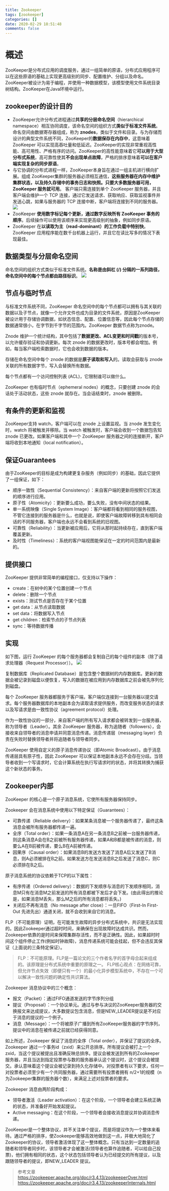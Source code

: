 ```yaml
---
title: Zookeeper
tags: [zookeeper]
categories: []
date: 2020-02-29 18:51:48
comments: false
---
```


<!-- more -->

# 概述
ZooKeeper是分布式应用的调度服务，通过一组简单的原语，分布式应用程序可以在这些原语的基础上实现更高级别的同步、配置维护、分组以及命名。ZooKeeper被设计为易于编程，并使用一种数据模型，该模型使用文件系统目录树结构。ZooKeeper在Java环境中运行。

## zookeeper的设计目的
- ZooKeeper允许分布式进程通过**共享的分层命名空间**（hierarchical namespace）相互协同调度，该命名空间的组织方式**类似于标准文件系统**。命名空间由数据寄存器组成，称为 **znodes**，类似于文件和目录。与为存储而设计的典型文件系统不同，ZooKeeper的**数据保存在内存中**，这意味着 ZooKeeper 可以实现高吞吐量和低延迟。ZooKeeper的实现非常重视高性能、高可用性、严格有序的访问。ZooKeeper的高性能意味着它**可以用于大型分布式系统**，高可靠性使其**不会出现单点故障**，严格的排序意味着**可以在客户端实现复杂的同步原语**。
- 与它协调的分布式进程一样，ZooKeeper本身旨在通过一组主机进行横向扩展。组成 ZooKeeper集群的服务器必须相互通信，**这些服务器在内存中维护集群状态，以及持久存储中的事务日志和快照。只要大多数服务器可用，ZooKeeper 服务就可用**。 客户端只需连接到单个 ZooKeeper 服务器，并且客户端会维护一个 TCP 连接，通过它发送请求、获取响应、获取监视事件并发送心跳，如果与服务器的 TCP 连接中断，客户端将连接到不同的服务器。
  ![](https://cdn.jsdelivr.net/gh/serchaofan/picBed/blog/202206301215404.png)
- ZooKeeper **使用数字标记每个更新，通过数字反映所有 ZooKeeper 事务的顺序**。后续操作可以使用该顺序来实现更高级别的抽象，例如同步原语。
- ZooKeeper 在**以读取为主（read-dominant）的工作负载中特别快**。ZooKeeper 应用程序能在数千台机器上运行，并且它在读比写多的情况下表现最佳。

## 数据类型与分层命名空间
命名空间的组织方式类似于标准文件系统。**名称是由斜杠 (/) 分隔的一系列路径，命名空间中的每个节点都由路径标识**。
![](https://cdn.jsdelivr.net/gh/serchaofan/picBed/blog/202206301236488.png)

## 节点与临时节点
与标准文件系统不同，ZooKeeper 命名空间中的每个节点都可以拥有与其关联的数据以及子节点，就像一个允许文件也成为目录的文件系统，原因是ZooKeeper 被设计用于存储协调数据，如状态信息、配置、位置信息等，因此每个节点存储的数据通常很小，在字节到千字节的范围内。ZooKeeper 数据节点称为znode。

Znode 维护一个统计结构，其中包括了**数据更改、ACL变更和时间戳**的版本号，以允许缓存验证和协调更新。每次 znode 的数据更改时，版本号都会增加。例如，每当客户端检索数据时，它也会收到数据的版本。

存储在命名空间中每个 znode 的数据是**原子读取和写入**的。读取会获取与 znode 关联的所有数据字节，写入会替换所有数据。

每个节点都有一个访问控制列表 (ACL)，它限制谁可以做什么。

ZooKeeper 也有临时节点（ephemeral nodes）的概念，只要创建 znode 的会话处于活动状态，这些 znode 就存在。当会话结束时，znode 被删除。

## 有条件的更新和监视
ZooKeeper支持 watch，客户端可以在 znode 上设置监视。当 znode 发生变化时，watch 将被触发并移除。当 watch 被触发时，客户端会收到一个数据包告知 znode 已更改。如果客户端和其中一个 ZooKeeper 服务器之间的连接断开，客户端将收到本地通知（local notification）。

## 保证Guarantees
由于ZooKeeper的目标是成为构建更复杂服务（例如同步）的基础，因此它提供了一组保证，如下：
- 顺序一致性（Sequential Consistency）：来自客户端的更新将按照它们发送的顺序进行应用。
- 原子性（Atomicity）：更新要么成功，要么失败，没有中间状态的结果。
- 单一系统映像（Single System Image）：客户端都将看到相同的服务视图，不管它连接到的服务器是什么，也就是说，即使客户端故障转移到具有相同会话的不同服务器，客户端也永远不会看到系统的旧视图。
- 可靠性（Reliability）：当更新被应用后，它将从那时起持续存在，直到客户端覆盖更新。
- 及时性（Timeliness）：系统的客户端视图能保证在一定的时间范围内是最新的。

## 提供接口
ZooKeeper 提供非常简单的编程接口，仅支持以下操作：
- create：在树中的某个位置创建一个节点
- delete：删除一个节点
- exists：测试节点是否存在于某个位置
- get data：从节点读取数据
- set data：将数据写入节点
- get children：检索节点的子节点列表
- sync：等待数据传播

## 实现
如下图，运行 ZooKeeper 的每个服务器都会复制自己的每个组件的副本（除了请求处理器（Request Processor））。
![](https://cdn.jsdelivr.net/gh/serchaofan/picBed/blog/202206301350235.png)

复制数据库（Replicated Database）是包含整个数据树的内存数据库。更新的数据会被记录到磁盘以便恢复，写入的数据在被应用到内存数据库之前会被先序列化到磁盘。

每个 ZooKeeper 服务器都服务于客户端，客户端仅连接到一台服务器以提交请求。每个服务器数据库的本地副本会为读取请求提供服务，而改变服务状态的请求以及写请求是由一致性协议（agreement protocol）处理。

作为一致性协议的一部分，来自客户端的所有写入请求都会被转发到一台服务器，称为领导者（Leader）。其余 ZooKeeper 服务器，称为追随者（followers），会接收来自领导者的消息申请并同意消息传递。消息传递层（messaging layer）负责在失败时替换领导者并将追随者与领导者同步。

ZooKeeper 使用自定义的原子消息传递协议（即Atomic Broadcast）。由于消息传递层具有原子性，因此 ZooKeeper 可以保证本地副本永远不会存在分歧。当领导者收到一个写请求时，它会计算系统在执行写请求时的状态，并将其转换为捕获这个新状态的事务。

## Zookeeper内部
ZooKeeper 的核心是一个原子消息系统，它使所有服务器保持同步。

Zookeeper 会在消息系统中使用以下特定保证（Guarantees）：
- 可靠传递（Reliable delivery）：如果某条消息被一个服务器传递了，最终这条消息会被所有服务器都传递一遍。
- 全序（Total order）：如果一条消息A在另一条消息B之前被一台服务器传递，则这条消息A会在B之前被所有服务器传递，如果A和B都是被传递的消息，则要么A在B前被传递，要么B在A前被传递。
- 因果序（Causal order）：如果消息B的发送方发送了消息A后又发送了B消息，则A必须被排在B之前。如果发送方在发送消息B之后发送了消息C，则C必须排在B之后。

原子消息系统的协议依赖于TCP的以下属性：
- 有序传递（Ordered delivery）：数据的下发顺序与消息的下发顺序相同，消息M只有在消息M之前发送的所有消息都被下发后才会下发。(由此得出的推论是，如果消息M丢失，那么M之后的所有消息都将丢失。)
- 关闭后不再有消息（No message after close）：一旦FIFO（First-In First-Out 先进先出）通道关闭，就不会收到来自它的消息。

FLP（不可能原理）证明，在可能发生故障的异步分布式系统中，共识是无法实现的。因此Zookeeper通过超时时间，来确保在出现故障时达成共识。然而，Zookeeper依靠的是时间来保障集群存活性，而不是正确性。因此，如果超时时间这个组件停止工作(例如时钟故障)，消息传递系统可能会挂起，但不会违反其保证（上面说的三条特定保证）。

> FLP：不可能原理。FLP是一篇论文的三个作者名字的首字母合起来组成的。该原理是分布式系统中重要的原理之一。
> FLP核心观点：在网络可靠，但允许节点失效（即便只有一个）的最小化异步模型系统中，不存在一个可以解决一致性问题的确定性共识算法。

Zookeeper 消息协议中的三个概念：
- 报文（Packet）：通过FIFO通道发送的字节序列分组
- 提议（Proposal）：一个协议单元。通过与参与决议的ZooKeeper服务器的交换报文来达成提议，大多数提议包含消息，但是NEW_LEADER提议是不对应于消息的提议的一个例子。
- 消息（Message）：一个将被原子广播到所有ZooKeeper服务器的字节序列，提议中的消息在被传递之前就已经获得同意。

如上所述，Zookeeper 保证了消息的全序（Total order），并保证了提议的全序。Zookeeper 通过一个事务id（zxid）来公开总排序。所有提议会被打上一个zxid，当这个提议被提出且准确反映总排序。提议会被发送到所有的Zookeeper服务器，并且当达到指定投票参与数的服务器承认这个提议时，这个提议会被提交。承认意味着这个提议会被记录到持久化存储中。对投票者有以下要求，任何一对投票者必须至少有一个共同服务器，通过需要所有投票者拥有 n/2+1的规模（n为Zookeeper集群的服务器个数），来满足上述对投票者的要求。

Zookeeper 消息由两阶段构成：
- 领导者激活（Leader activation）：在这个阶段，一个领导者会建立系统正确的状态，并准备好开始发起提议。
- Active messaging：在这个阶段，一个领导者会接收消息提议并协调消息传递。

ZooKeeper是一个整体协议，并不关注单个提议，而是将提议作为一个整体来看待。通过严格的排序，使Zookeeper能够高效地做到这一点，并极大地简化了Zookeeper的协议，领导者激活体现了这一整体概念。只有当达到一定数量的追随者和领导者同步时，该领导者才会被激活(领导者也算作追随者，可以给自己投票)，他们拥有相同的状态，这个状态包括领导者认为已经提交的所有提议，以及跟随领导者的提议，即NEW_LEADER 提议。

> 参考文章
> https://zookeeper.apache.org/doc/r3.4.13/zookeeperOver.html
> https://zookeeper.apache.org/doc/r3.4.13/zookeeperInternals.html